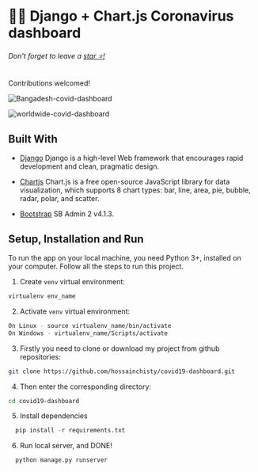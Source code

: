 # 🦠😷 Django + Chart.js Coronavirus dashboard
###### Don't forget to leave a [star ⭐!](https://github.com/hossainchisty/covid19-dashboard/stargazers)
Contributions welcomed! 

![Bangadesh-covid-dashboard]()

![worldwide-covid-dashboard]()
## Built With

* [Django](https://www.djangoproject.com/) Django is a high-level Web framework that encourages rapid development and clean, pragmatic design.
* [Chartjs](https://www.chartjs.org/) Chart.js is a free open-source JavaScript library for data visualization, which supports 8 chart types: bar, line, area, pie, bubble, radar, polar, and scatter.

* [Bootstrap](https://startbootstrap.com/theme/sb-admin-2) SB Admin 2 v4.1.3.

## Setup, Installation and Run

To run the app on your local machine, you need Python 3+, installed on your computer. Follow all the steps to run this project.
   
1.  Create `venv` virtual environment:
```bash
virtualenv env_name
```
    
2.  Activate `venv` virtual environment:
```bash
On Linux - source virtualenv_name/bin/activate
On Windows - virtualenv_name/Scripts/activate
```

3. Firstly you need to clone or download my project from github repositories:
```bash
git clone https://github.com/hossainchisty/covid19-dashboard.git
```

4. Then enter the corresponding directory:
```bash
cd covid19-dashboard
```
    
5. Install dependencies
```python
  pip install -r requirements.txt
``` 

6. Run local server, and DONE!
```python
  python manage.py runserver
```
